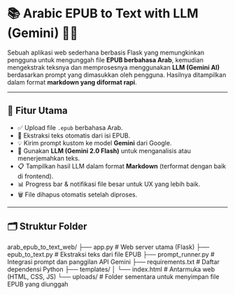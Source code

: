 # 📚 Arabic EPUB to Text with LLM (Gemini) 🔁🧠

Sebuah aplikasi web sederhana berbasis Flask yang memungkinkan pengguna untuk mengunggah file **EPUB berbahasa Arab**, kemudian mengekstrak teksnya dan memprosesnya menggunakan **LLM (Gemini AI)** berdasarkan prompt yang dimasukkan oleh pengguna. Hasilnya ditampilkan dalam format **markdown yang diformat rapi**.

---

## 🚀 Fitur Utama

- ✅ Upload file `.epub` berbahasa Arab.
- 📖 Ekstraksi teks otomatis dari isi EPUB.
- 💡 Kirim prompt kustom ke model **Gemini** dari Google.
- 🧠 Gunakan **LLM (Gemini 2.0 Flash)** untuk menganalisis atau menerjemahkan teks.
- 📋 Tampilkan hasil LLM dalam format **Markdown** (terformat dengan baik di frontend).
- 📊 Progress bar & notifikasi file besar untuk UX yang lebih baik.
- 🗑️ File dihapus otomatis setelah diproses.

---

## 🗂️ Struktur Folder
arab_epub_to_text_web/
├── app.py # Web server utama (Flask)
├── epub_to_text.py # Ekstraksi teks dari file EPUB
├── prompt_runner.py # Integrasi prompt dan panggilan API Gemini
├── requirements.txt # Daftar dependensi Python
├── templates/
│ └── index.html # Antarmuka web (HTML, CSS, JS)
└── uploads/ # Folder sementara untuk menyimpan file EPUB yang diunggah
